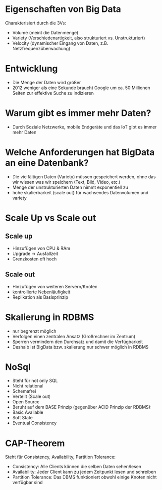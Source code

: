 # Eigenschaften von Big Data

Charakterisiert durch die 3Vs:
- Volume (meint die Datenmenge)
- Variety (Verschiedenartigkeit, also strukturiert vs. Unstrukturiert)
- Velocity (dynamischer Eingang von Daten, z.B. Netzfrequenzüberwachung)


# Entwicklung 

- Die Menge der Daten wird größer
- 2012 weniger als eine Sekunde braucht Google um ca. 50 Millionen Seiten zur effektive Suche zu indizieren

# Warum gibt es immer mehr Daten?

- Durch Soziale Netzwerke, mobile Endgeräte und das IoT gibt es immer mehr Daten

# Welche Anforderungen hat BigData an eine Datenbank?

- Die vielfältigen Daten (Variety) müssen gespeichert werden, ohne das wir wissen was wir speichern (Text, Bild, Video, etc.)
- Menge der unstrukturierten Daten nimmt exponentiell zu
- hohe skalierbarkeit (scale out) für wachsendes Datenvolumen und variety

# Scale Up vs Scale out
Scale up              
----------------- 
- Hinzufügen von CPU & RAm           
- Upgrade -> Ausfallzeit                    
- Grenzkosten oft hoch               

Scale out
-----------------
- Hinzufügen von weiteren Servern/Knoten
- kontrollierte Nebenläufigkeit    
- Replikation als Basisprinzip 

# Skalierung in RDBMS

- nur begrenzt möglich
- Verfolgen einen zentralen Ansatz (Großrechner im Zentrum)
- Sperren vermindern den Durchsatz und damit die Verfügbarkeit
- Deshalb ist BigData bzw. skalierung nur schwer möglich in RDBMS

# NoSql
-	Steht für not only SQL
-	Nicht relational
-	Schemafrei
-	Verteilt (Scale out)
-	Open Source
-	Beruht auf dem BASE Prinzip (gegenüber ACID Prinzip der RDBMS):
  - Basic Available
  - Soft State
  - Eventual Consistency

# CAP-Theorem

Steht für Consistency, Availability, Partition Tolerance:
- Consistency: Alle Clients können die selben Daten sehen/lesen
- Availability: Jeder Client kann zu jedem Zeitpunkt lesen und schreiben
- Partition Tolerance: Das DBMS funktioniert obwohl einige Knoten nicht verfügbar sind
